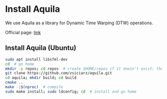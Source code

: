 # Install Aquila

We use Aquila as a library for Dynamic Time Warping (DTW) operations.

Official page: [link](http://aquila-dsp.org/)

## Install Aquila (Ubuntu)

```bash
sudo apt install libsfml-dev
cd  # go home
mkdir -p repos; cd repos  # create $HOME/repos if it doesn't exist; then, enter it
git clone https://github.com/zsiciarz/aquila.git
cd aquila; mkdir build; cd build
cmake ..
make -j$(nproc)  # compile
sudo make install; sudo ldconfig; cd  # install and go home
```

